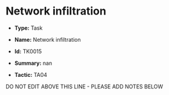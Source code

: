 # Network infiltration

* **Type:** Task

* **Name:** Network infiltration

* **Id:** TK0015

* **Summary:** nan

* **Tactic:** TA04

DO NOT EDIT ABOVE THIS LINE - PLEASE ADD NOTES BELOW